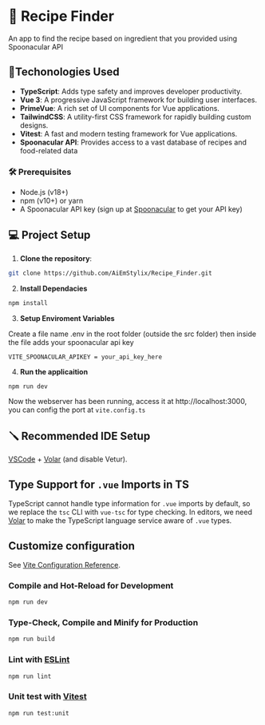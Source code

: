 # 📝 Recipe Finder

An app to find the recipe based on ingredient that you provided using Spoonacular API

## 🚀Techonologies Used

- **TypeScript**: Adds type safety and improves developer productivity.
- **Vue 3**: A progressive JavaScript framework for building user interfaces.
- **PrimeVue**: A rich set of UI components for Vue applications.
- **TailwindCSS**: A utility-first CSS framework for rapidly building custom designs.
- **Vitest**: A fast and modern testing framework for Vue applications.
- **Spoonacular API**: Provides access to a vast database of recipes and food-related data

### 🛠️ Prerequisites

- Node.js (v18+)
- npm (v10+) or yarn
- A Spoonacular API key (sign up at [Spoonacular](https://spoonacular.com/food-api) to get your API key)

## 💻️ Project Setup

1. **Clone the repository**:

```sh
git clone https://github.com/AiEmStylix/Recipe_Finder.git
```

2. **Install Dependacies**

```sh
npm install
```

3. **Setup Enviroment Variables**

Create a file name .env in the root folder (outside the src folder) then inside the file adds your spoonacular api key

```env
VITE_SPOONACULAR_APIKEY = your_api_key_here
```

4. **Run the applicaition**

```sh
npm run dev
```

Now the webserver has been running, access it at http://localhost:3000, you can config the port at `vite.config.ts`

## 🪛 Recommended IDE Setup

[VSCode](https://code.visualstudio.com/) + [Volar](https://marketplace.visualstudio.com/items?itemName=Vue.volar) (and disable Vetur).

## Type Support for `.vue` Imports in TS

TypeScript cannot handle type information for `.vue` imports by default, so we replace the `tsc` CLI with `vue-tsc` for type checking. In editors, we need [Volar](https://marketplace.visualstudio.com/items?itemName=Vue.volar) to make the TypeScript language service aware of `.vue` types.

## Customize configuration

See [Vite Configuration Reference](https://vite.dev/config/).

### Compile and Hot-Reload for Development

```sh
npm run dev
```

### Type-Check, Compile and Minify for Production

```sh
npm run build
```

### Lint with [ESLint](https://eslint.org/)

```sh
npm run lint
```

### Unit test with [Vitest](https://vitest.dev/)

```sh
npm run test:unit
```
